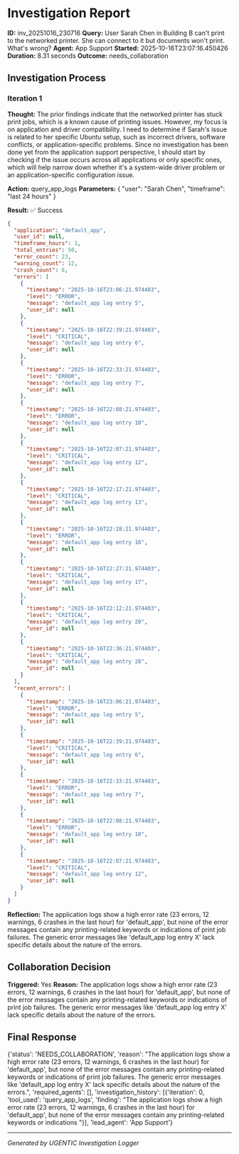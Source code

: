 # Investigation Report

**ID:** inv_20251016_230716
**Query:** User Sarah Chen in Building B can't print to the networked printer. She can connect to it but documents won't print. What's wrong?
**Agent:** App Support
**Started:** 2025-10-16T23:07:16.450426
**Duration:** 8.31 seconds
**Outcome:** needs_collaboration

## Investigation Process

### Iteration 1

**Thought:** The prior findings indicate that the networked printer has stuck print jobs, which is a known cause of printing issues. However, my focus is on application and driver compatibility. I need to determine if Sarah's issue is related to her specific Ubuntu setup, such as incorrect drivers, software conflicts, or application-specific problems. Since no investigation has been done yet from the application support perspective, I should start by checking if the issue occurs across all applications or only specific ones, which will help narrow down whether it's a system-wide driver problem or an application-specific configuration issue.

**Action:** query_app_logs
**Parameters:** {
  "user": "Sarah Chen",
  "timeframe": "last 24 hours"
}

**Result:** ✅ Success
```json
{
  "application": "default_app",
  "user_id": null,
  "timeframe_hours": 1,
  "total_entries": 50,
  "error_count": 23,
  "warning_count": 12,
  "crash_count": 6,
  "errors": [
    {
      "timestamp": "2025-10-16T23:06:21.974403",
      "level": "ERROR",
      "message": "default_app log entry 5",
      "user_id": null
    },
    {
      "timestamp": "2025-10-16T22:39:21.974403",
      "level": "CRITICAL",
      "message": "default_app log entry 6",
      "user_id": null
    },
    {
      "timestamp": "2025-10-16T22:33:21.974403",
      "level": "ERROR",
      "message": "default_app log entry 7",
      "user_id": null
    },
    {
      "timestamp": "2025-10-16T22:08:21.974403",
      "level": "ERROR",
      "message": "default_app log entry 10",
      "user_id": null
    },
    {
      "timestamp": "2025-10-16T22:07:21.974403",
      "level": "CRITICAL",
      "message": "default_app log entry 12",
      "user_id": null
    },
    {
      "timestamp": "2025-10-16T22:17:21.974403",
      "level": "CRITICAL",
      "message": "default_app log entry 13",
      "user_id": null
    },
    {
      "timestamp": "2025-10-16T22:28:21.974403",
      "level": "ERROR",
      "message": "default_app log entry 16",
      "user_id": null
    },
    {
      "timestamp": "2025-10-16T22:27:21.974403",
      "level": "CRITICAL",
      "message": "default_app log entry 17",
      "user_id": null
    },
    {
      "timestamp": "2025-10-16T22:12:21.974403",
      "level": "CRITICAL",
      "message": "default_app log entry 20",
      "user_id": null
    },
    {
      "timestamp": "2025-10-16T22:36:21.974403",
      "level": "CRITICAL",
      "message": "default_app log entry 28",
      "user_id": null
    }
  ],
  "recent_errors": [
    {
      "timestamp": "2025-10-16T23:06:21.974403",
      "level": "ERROR",
      "message": "default_app log entry 5",
      "user_id": null
    },
    {
      "timestamp": "2025-10-16T22:39:21.974403",
      "level": "CRITICAL",
      "message": "default_app log entry 6",
      "user_id": null
    },
    {
      "timestamp": "2025-10-16T22:33:21.974403",
      "level": "ERROR",
      "message": "default_app log entry 7",
      "user_id": null
    },
    {
      "timestamp": "2025-10-16T22:08:21.974403",
      "level": "ERROR",
      "message": "default_app log entry 10",
      "user_id": null
    },
    {
      "timestamp": "2025-10-16T22:07:21.974403",
      "level": "CRITICAL",
      "message": "default_app log entry 12",
      "user_id": null
    }
  ]
}
```

**Reflection:** The application logs show a high error rate (23 errors, 12 warnings, 6 crashes in the last hour) for 'default_app', but none of the error messages contain any printing-related keywords or indications of print job failures. The generic error messages like 'default_app log entry X' lack specific details about the nature of the errors.

## Collaboration Decision

**Triggered:** Yes
**Reason:** The application logs show a high error rate (23 errors, 12 warnings, 6 crashes in the last hour) for 'default_app', but none of the error messages contain any printing-related keywords or indications of print job failures. The generic error messages like 'default_app log entry X' lack specific details about the nature of the errors.

## Final Response

{'status': 'NEEDS_COLLABORATION', 'reason': "The application logs show a high error rate (23 errors, 12 warnings, 6 crashes in the last hour) for 'default_app', but none of the error messages contain any printing-related keywords or indications of print job failures. The generic error messages like 'default_app log entry X' lack specific details about the nature of the errors.", 'required_agents': [], 'investigation_history': [{'iteration': 0, 'tool_used': 'query_app_logs', 'finding': "The application logs show a high error rate (23 errors, 12 warnings, 6 crashes in the last hour) for 'default_app', but none of the error messages contain any printing-related keywords or indications "}], 'lead_agent': 'App Support'}

---
*Generated by UGENTIC Investigation Logger*
